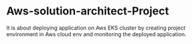 # Aws-solution-architect-Project
It is about deploying application on Aws EKS cluster by creating project environment in Aws cloud env and monitoring the deployed application.
